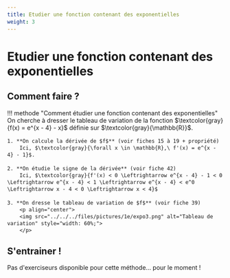 ```yaml
---
title: Etudier une fonction contenant des exponentielles
weight: 3
---
```


# Etudier une fonction contenant des exponentielles

## Comment faire ?

!!! methode "Comment étudier une fonction contenant des exponentielles"
    On cherche à dresser le tableau de variation de la fonction $\textcolor{gray}{f(x) = e^{x - 4} - x}$ définie sur $\textcolor{gray}{\mathbb{R}}$.

    1. **On calcule la dérivée de $f$** (voir fiches 15 à 19 + propriété)  
        Ici, $\textcolor{gray}{\forall x \in \mathbb{R},\ f'(x) = e^{x - 4} - 1}$.

    2. **On étudie le signe de la dérivée** (voir fiche 42)  
        Ici, $\textcolor{gray}{f'(x) < 0 \Leftrightarrow e^{x - 4} - 1 < 0 \Leftrightarrow e^{x - 4} < 1 \Leftrightarrow e^{x - 4} < e^0 \Leftrightarrow x - 4 < 0 \Leftrightarrow x < 4}$

    3. **On dresse le tableau de variation de $f$** (voir fiche 39)  
        <p align="center">
        <img src="../../../files/pictures/1e/expo3.png" alt="Tableau de variation" style="width: 60%;">
        </p>
    

## S'entrainer !

Pas d'exerciseurs disponible pour cette méthode... pour le moment !